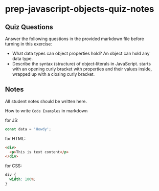 # prep-javascript-objects-quiz-notes

## Quiz Questions

Answer the following questions in the provided markdown file before turning in this exercise:

- What data types can object properties hold?
An object can hold any data type.
- Describe the syntax (structure) of object-literals in JavaScript.
starts with an opening curly bracket with properties and their values inside, wrapped up with a closing curly bracket.
## Notes

All student notes should be written here.

How to write `Code Examples` in markdown

for JS:

```javascript
const data = 'Howdy';
```

for HTML:

```html
<div>
  <p>This is text content</p>
</div>
```

for CSS:

```css
div {
  width: 100%;
}
```
